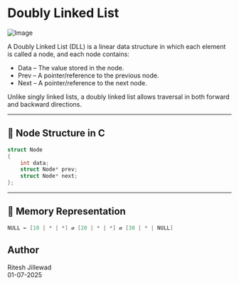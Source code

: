 # Doubly Linked List

![Image](https://github.com/user-attachments/assets/1af6eaff-f484-4fb8-970c-9cd6abc6540b)


A Doubly Linked List (DLL) is a linear data structure in which each element is called a node, and each node contains:

* Data – The value stored in the node.
* Prev – A pointer/reference to the previous node.
* Next – A pointer/reference to the next node.

Unlike singly linked lists, a doubly linked list allows traversal in both forward and backward directions.

---

## 🔹 Node Structure in C

```c
struct Node
{
    int data;
    struct Node* prev;
    struct Node* next;
};
```

---

## 🔹 Memory Representation
```c
NULL ← [10 | * | *] ⇄ [20 | * | *] ⇄ [30 | * | NULL]
```

## Author
Ritesh Jillewad <br>
01-07-2025
